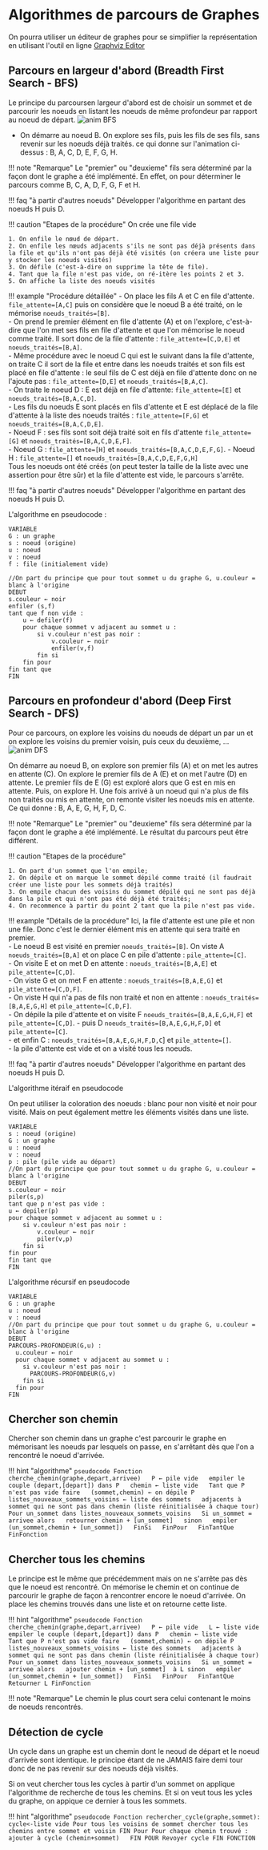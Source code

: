 # Algorithmes de parcours de Graphes
On pourra utiliser un éditeur de graphes pour se simplifier la représentation en utilisant l'outil en ligne [Graphviz Editor](http://magjac.com/graphviz-visual-editor/)  

## Parcours en largeur d'abord (Breadth First Search - BFS)
Le principe du parcoursen largeur d'abord est de choisir un sommet et de parcourir les noeuds en listant les noeuds de même profondeur par rapport au noeud de départ.
![anim BFS](img/bfs.gif)

- On démarre au noeud B. On explore ses fils, puis les fils de ses fils, sans revenir sur les noeuds déjà traités. ce qui donne sur l'animation ci-dessus : B, A, C, D, E, F, G, H.  

!!! note "Remarque"
	Le "premier" ou "deuxieme" fils sera déterminé par la façon dont le graphe a été implémenté. En effet, on pour déterminer le parcours comme B, C, A, D, F, G, F et H.

!!! faq "à partir d'autres noeuds"
	Développer l'algorithme en partant des noeuds H puis D.

!!! caution "Etapes de la procédure"
	On crée une file vide

	1. On enfile le nœud de départ.  
	2. On enfile les nœuds adjacents s'ils ne sont pas déjà présents dans la file et qu'ils n'ont pas déjà été visités (on créera une liste pour y stocker les noeuds visités)  
	3. On défile (c'est-à-dire on supprime la tête de file).  
	4. Tant que la file n'est pas vide, on ré-itère les points 2 et 3.  
	5. On affiche la liste des noeuds visités  


!!! example "Procédure détaillée"
	- On place les fils A et C en file d'attente.  
	`file_attente=[A,C]` puis on considère que le noeud B a été traité, on le mémorise `noeuds_traités=[B]`.  
	- On prend le premier élément en file d'attente (A) et on l'explore, c'est-à-dire que l'on met ses fils en file d'attente et que l'on mémorise le noeud comme traité. Il sort donc de la file d'attente : 
	`file_attente=[C,D,E]` et `noeuds_traités=[B,A]`.  
	- Même procédure avec le noeud C qui est le suivant dans la file d'attente, on traite C il sort de la file et entre dans les noeuds traités et son fils est placé en file d'attente :  le seul fils de C est déjà en file d'attente donc on ne l'ajoute pas : `file_attente=[D,E]` et `noeuds_traités=[B,A,C]`.  
	- On traite le noeud D : E est déjà en file d'attente: `file_attente=[E]` et `noeuds_traités=[B,A,C,D]`.  
	- Les fils du noeuds E sont placés en fils d'attente et E est déplacé de la file d'attente à la liste des noeuds traités : `file_attente=[F,G]` et `noeuds_traités=[B,A,C,D,E]`.  
	- Noeud F : ses fils sont soit déjà traité soit en fils d'attente `file_attente=[G]` et `noeuds_traités=[B,A,C,D,E,F]`.  
	- Noeud G : `file_attente=[H]` et `noeuds_traités=[B,A,C,D,E,F,G]`.
	- Noeud H :   `file_attente=[]` et `noeuds_traités=[B,A,C,D,E,F,G,H]`   
	Tous les noeuds ont été créés (on peut tester la taille de la liste avec une assertion pour être sûr) et la file d'attente est vide, le parcours s'arrête.





!!! faq "à partir d'autres noeuds"
	Développer l'algorithme en partant des noeuds H puis D.

L'algorithme en pseudocode :
```pseudocode
VARIABLE
G : un graphe
s : noeud (origine)
u : noeud
v : noeud
f : file (initialement vide)

//On part du principe que pour tout sommet u du graphe G, u.couleur = blanc à l'origine
DEBUT
s.couleur ← noir
enfiler (s,f)
tant que f non vide :
    u ← defiler(f)
    pour chaque sommet v adjacent au sommet u :
        si v.couleur n'est pas noir :
            v.couleur ← noir
            enfiler(v,f)
        fin si
    fin pour
fin tant que
FIN
```

## Parcours en profondeur d'abord (Deep First Search - DFS)
Pour ce parcours, on explore les voisins du noeuds de départ un par un et on explore les voisins du premier voisin, puis ceux du deuxième, ... 
![anim DFS](img/dfs.gif)

On démarre au noeud B, on explore son premier fils (A) et on met les autres en attente (C). On explore le premier fils de A (E) et on met l'autre (D) en attente. Le premier fils de E (G) est exploré alors que G est en mis en attente. Puis, on explore H. Une fois arrivé à un noeud qui n'a plus de fils non traités ou mis en attente, on remonte visiter les noeuds mis en attente. Ce qui donne : B, A, E, G, H, F, D, C. 

!!! note "Remarque" 
	Le "premier" ou "deuxieme" fils sera déterminé par la façon dont le graphe a été implémenté. Le résultat du parcours peut être différent.

!!! caution "Etapes de la procédure"

	1. On part d'un sommet que l'on empile;  
	2. On dépile et on marque le sommet dépilé comme traité (il faudrait créer une liste pour les sommets déjà traités)  
	3. On empile chacun des voisins du sommet dépilé qui ne sont pas déjà dans la pile et qui n'ont pas été déjà été traités;  
	4. On recommence à partir du point 2 tant que la pile n'est pas vide.  

!!! example "Détails de la procédure"
	Ici, la file d'attente est une pile et non une file. Donc c'est le dernier élément mis en attente qui sera traité en premier.  
	- Le noeud B est visité en premier `noeuds_traités=[B]`. On viste A `noeuds_traités=[B,A]` et on place C en pile d'attente : `pile_attente=[C]`.  
	- On visite E et on met D en attente : `noeuds_traités=[B,A,E]` et `pile_attente=[C,D]`.  
	- On viste G et on met F en attente : `noeuds_traités=[B,A,E,G]` et `pile_attente=[C,D,F]`.  
	- On viste H qui n'a pas de fils non traité et non en attente : `noeuds_traités=[B,A,E,G,H]` et `pile_attente=[C,D,F]`.  
	- On dépile la pile d'attente et on visite F `noeuds_traités=[B,A,E,G,H,F]` et `pile_attente=[C,D]`. 
	- puis D `noeuds_traités=[B,A,E,G,H,F,D]` et `pile_attente=[C]`.  
	- et enfin C : `noeuds_traités=[B,A,E,G,H,F,D,C`] et `pile_attente=[]`.  
	- la pile d'attente est vide et on a visité tous les noeuds.


!!! faq "à partir d'autres noeuds"
	Développer l'algorithme en partant des noeuds H puis D.



L'algorithme itéraif en pseudocode

On peut utiliser la coloration des noeuds : blanc pour non visité et noir pour visité. Mais on peut également mettre les éléments visités dans une liste.
```pseudocode
VARIABLE
s : noeud (origine)
G : un graphe
u : noeud
v : noeud
p : pile (pile vide au départ)
//On part du principe que pour tout sommet u du graphe G, u.couleur = blanc à l'origine
DEBUT
s.couleur ← noir
piler(s,p)
tant que p n'est pas vide :
u ← depiler(p)
pour chaque sommet v adjacent au sommet u :
    si v.couleur n'est pas noir :
        v.couleur ← noir
        piler(v,p)
    fin si
fin pour
fin tant que
FIN
```

L'algorithme récursif en pseudocode
```pseudocode
VARIABLE
G : un graphe
u : noeud
v : noeud
//On part du principe que pour tout sommet u du graphe G, u.couleur = blanc à l'origine
DEBUT
PARCOURS-PROFONDEUR(G,u) :
  u.couleur ← noir
  pour chaque sommet v adjacent au sommet u :
    si v.couleur n'est pas noir :
      PARCOURS-PROFONDEUR(G,v)
    fin si
  fin pour
FIN
```

## Chercher son chemin
Chercher son chemin dans un graphe c'est parcourir le graphe en mémorisant les noeuds par lesquels on passe, en s'arrêtant dès que l'on a rencontré le noeud d'arrivée.

!!! hint "algorithme"
	```pseudocode
	Fonction cherche_chemin(graphe,depart,arrivee)  
	    P ← pile vide  
	    empiler le couple (depart,[depart]) dans P  
	    chemin ← liste vide  
	    Tant que P n'est pas vide faire  
	        (sommet,chemin) ← on dépile P  
	        listes_nouveaux_sommets_voisins ← liste des sommets   adjacents à sommet qui ne sont pas dans chemin (liste réinitialisée à chaque tour)  
	        Pour un_sommet dans listes_nouveaux_sommets_voisins  
	            Si un_sommet = arrivee alors  
	                retourner chemin + [un_sommet]  
	            sinon  
	                empiler (un_sommet,chemin + [un_sommet])  
	            FinSi  
	        FinPour  
	    FinTantQue  
	FinFonction
	```

## Chercher tous les chemins
Le principe est le même que précédemment mais on ne s'arrête pas dès que le noeud est rencontré. On mémorise le chemin et on continue de parcourir le graphe de façon à rencontrer encore le noeud d'arrivée.
On place les chemins trouvés dans une liste et on retourne cette liste.


!!! hint "algorithme"
	```pseudocode
	Fonction cherche_chemin(graphe,depart,arrivee)  
	    P ← pile vide  
	    L ← liste vide
	    empiler le couple (depart,[depart]) dans P  
	    chemin ← liste vide  
	    Tant que P n'est pas vide faire  
	        (sommet,chemin) ← on dépile P  
	        listes_nouveaux_sommets_voisins ← liste des sommets   adjacents à sommet qui ne sont pas dans chemin (liste réinitialisée à chaque tour)  
	        Pour un_sommet dans listes_nouveaux_sommets_voisins  
	            Si un_sommet = arrivee alors  
	                ajouter chemin + [un_sommet]  à L
	            sinon  
	                empiler (un_sommet,chemin + [un_sommet])  
	            FinSi  
	        FinPour  
	    FinTantQue  
	    Retourner L
	FinFonction
	```

!!! note "Remarque"
	Le chemin le plus court sera celui contenant le moins de noeuds rencontrés.

## Détection de cycle
Un cycle dans un graphe est un chemin dont le neoud de départ et le noeud d'arrivée sont identique. le principe étant de ne JAMAIS faire demi tour donc de ne pas revenir sur des noeuds déjà visités.

Si on veut chercher tous les cycles à partir d'un sommet on applique l'algorithme de recherche de tous les chemins. Et si on veut tous les ycles du graphe, on appique ce dernier à tous les sommets.

!!! hint "algorithme"
	```pseudocode
	Fonction rechercher_cycle(graphe,sommet):
	    cycle<-liste vide
	    Pour tous les voisins de sommet
	        chercher tous les chemins entre sommet et voisin
	    FIN Pour
	    Pour chaque chemin trouvé :
	        ajouter à cycle (chemin+sommet)  
	    FIN POUR
	    Revoyer cycle
	FIN FONCTION
	```